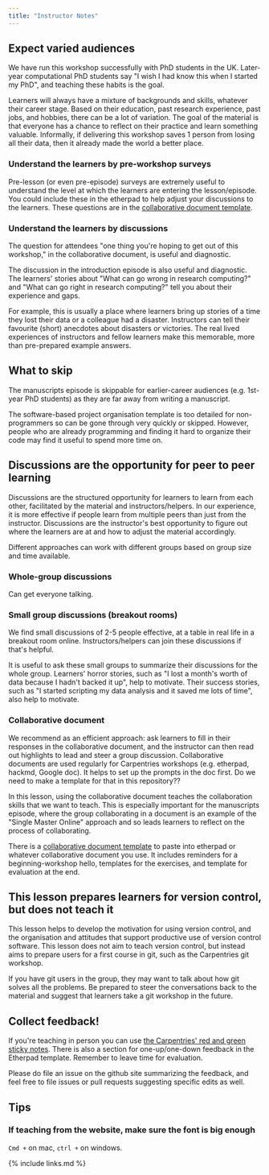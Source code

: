 ```yaml
---
title: "Instructor Notes"
---
```


## Expect varied audiences

We have run this workshop successfully with PhD students in the UK.
Later-year computational PhD students say "I wish I had know this when I started my PhD", and teaching these habits is the goal.

Learners will always have a mixture of backgrounds and skills, whatever their career stage.
Based on their education, past research experience, past jobs, and hobbies, there can be a lot of variation.
The goal of the material is that everyone has a chance to reflect on their practice and learn something valuable.
Informally, if delivering this workshop saves 1 person from losing all their data, then it already made the world a better place.

### Understand the learners by pre-workshop surveys

Pre-lesson (or even pre-episode) surveys are extremely useful to understand the level at which the learners are entering the lesson/episode.
You could include these in the etherpad to help adjust your discussions to the learners.
These questions are in the [collaborative document template](#collabtemplate).

### Understand the learners by discussions

The question for attendees "one thing you're hoping to get out of this workshop," in the collaborative document, is useful and diagnostic.

The discussion in the introduction episode is also useful and diagnostic.
The learners' stories about "What can go wrong in research computing?" and "What can go right in research computing?" tell you about their experience and gaps.

For example, this is usually a place where learners bring up stories of a time they lost their data or a colleague had a disaster.
Instructors can tell their favourite (short) anecdotes about disasters or victories.
The real lived experiences of instructors and fellow learners make this memorable, more than pre-prepared example answers.


## What to skip

The manuscripts episode is skippable for earlier-career audiences (e.g. 1st-year PhD students) as they are far away from writing a manuscript.

The software-based project organisation template is too detailed for non-programmers so can be gone through very quickly or skipped. However, people who are already programming and finding it hard to organize their code may find it useful to spend more time on.


## Discussions are the opportunity for peer to peer learning

Discussions are the structured opportunity for learners to learn from each other, facilitated by the material and instructors/helpers.
In our experience, it is more effective if people learn from multiple peers than just from the instructor.
Discussions are the instructor's best opportunity to figure out where the learners are at and how to adjust the material accordingly.

Different approaches can work with different groups based on group size and time available.

### Whole-group discussions

Can get everyone talking.

### Small group discussions (breakout rooms)

We find small discussions of 2-5 people effective, at a table in real life in a breakout room online.
Instructors/helpers can join these discussions if that's helpful.

It is useful to ask these small groups to summarize their discussions for the whole group.
Learners' horror stories, such as "I lost a month's worth of data because I hadn't backed it up", help to motivate.
Their success stories, such as "I started scripting my data analysis and it saved me lots of time", also help to motivate.

### Collaborative document

We recommend as an efficient approach: ask learners to fill in their responses in the collaborative document, and the instructor can then read out highlights to lead and steer a group discussion.
Collaborative documents are used regularly for Carpentries workshops (e.g. etherpad, hackmd, Google doc).
It helps to set up the prompts in the doc first.
Do we need to make a template for that in this repository??

In this lesson, using the collaborative document teaches the collaboration skills that we want to teach.
This is especially important for the manuscripts episode, where the group collaborating in a document is an example of the "Single Master Online" approach and so leads learners to reflect on the process of collaborating.

There is a [collaborative document template](#collabtemplate) to paste into etherpad or whatever collaborative document you use.
It includes reminders for a beginning-workshop hello, templates for the exercises, and template for evaluation at the end.


## This lesson prepares learners for version control, but does not teach it

This lesson helps to develop the motivation for using version control, and the organisation and attitudes that support productive use of version control software.
This lesson does not aim to teach version control, but instead aims to prepare users for a first course in git, such as the Carpentries git workshop.

If you have git users in the group, they may want to talk about how git solves all the problems. 
Be prepared to steer the conversations back to the material and suggest that learners take a git workshop in the future.


## Collect feedback!

If you're teaching in person you can use [the Carpentries' red and green sticky notes](https://swcarpentry.github.io/swc-releases/2017.02/instructor-training/15-practices/).
There is also a section for one-up/one-down feedback in the Etherpad template.
Remember to leave time for evaluation.

Please do file an issue on the github site summarizing the feedback, and feel free to file issues or pull requests suggesting specific edits as well. 


## Tips

### If teaching from the website, make sure the font is big enough

`Cmd +` on mac, `ctrl +` on windows. 

[#collabtemplate]: https://github.com/carpentries-incubator/good-enough-practices/blob/gh-pages/_extras/etherpad_template.md

{% include links.md %}
